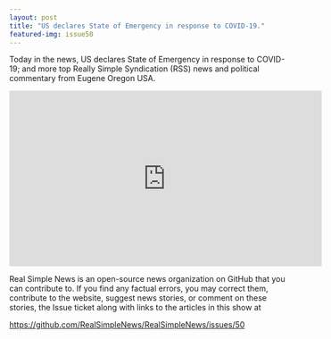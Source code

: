 ```yaml
---
layout: post
title: "US declares State of Emergency in response to COVID-19."
featured-img: issue50 
---
```


Today in the news, US declares State of Emergency in response to COVID-19; and more top Really Simple Syndication (RSS) news and political commentary from Eugene Oregon USA.

<iframe width="560" height="315" src="https://www.youtube.com/embed/DxEXeXdofdA" frameborder="0" allow="accelerometer; autoplay; encrypted-media; gyroscope; picture-in-picture" allowfullscreen></iframe>

Real Simple News is an open-source news organization on GitHub that you can contribute to. If you find any factual errors, you may correct them, contribute to the website, suggest news stories, or comment on these stories, the Issue ticket along with links to the articles in this show at 

<https://github.com/RealSimpleNews/RealSimpleNews/issues/50>

